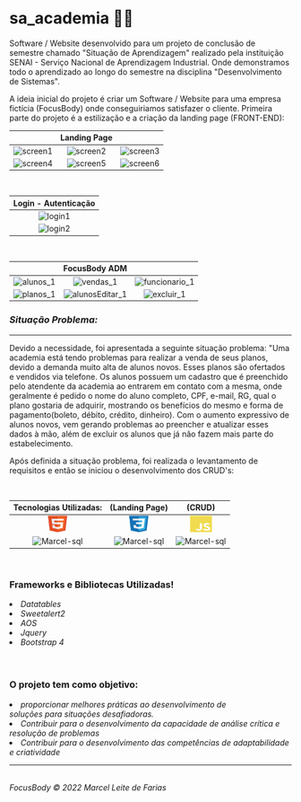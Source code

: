 # sa_academia 🏋️‍♀️

Software / Website desenvolvido para um projeto de conclusão de semestre chamado "Situação de Aprendizagem" realizado pela instituição SENAI - Serviço Nacional de Aprendizagem Industrial.
Onde demonstramos todo o aprendizado ao longo do semestre na disciplina "Desenvolvimento de Sistemas". <br>

A ideia inicial do projeto é criar um Software / Website para uma empresa fictícia (FocusBody) onde conseguiriamos satisfazer o cliente. Primeira parte do projeto é a estilização e a criação da landing page (FRONT-END):

|      |  Landing Page  |        |
|    :---:     |     :---:      |     :---:     |
| ![screen1](https://user-images.githubusercontent.com/92833379/175951738-1cd19cde-d7e8-483f-ab10-3208c35ccd76.png)   | ![screen2](https://user-images.githubusercontent.com/92833379/175951792-540466d4-f0f8-47ad-95b0-d387d12f4756.png)     | ![screen3](https://user-images.githubusercontent.com/92833379/175951818-43294389-7690-46e5-9fa5-88f5b7ac7535.png)    |
| ![screen4](https://user-images.githubusercontent.com/92833379/175951854-66e79e57-82ee-42e7-af7e-c0a6d41fbe2b.png)     | ![screen5](https://user-images.githubusercontent.com/92833379/175951886-c9535774-72e0-429d-a3a8-eeb82fb6a289.png)       | ![screen6](https://user-images.githubusercontent.com/92833379/175963012-08663ec6-c86c-4d0e-a686-deacb028266c.png)      | 
<br>

|   Login - Autenticação   |  
| :---:        | 
| ![login1](https://user-images.githubusercontent.com/92833379/178506386-27ab2382-94b9-4cf8-9f77-665b281b5313.jpg)| 
| ![login2](https://user-images.githubusercontent.com/92833379/178506576-53e89e41-064b-447e-9cec-d093213aa1ca.jpg)| 

<br>


|      |  FocusBody ADM  |        |
|    :---:     |     :---:      |     :---:     |
| ![alunos_1](https://user-images.githubusercontent.com/92833379/178508749-df7c1833-af82-45c8-a312-d679b0497ebd.jpg)   | ![vendas_1](https://user-images.githubusercontent.com/92833379/178508801-6272c04e-f786-43e2-b69a-c24c4e6f360e.jpg)     | ![funcionario_1](https://user-images.githubusercontent.com/92833379/178508819-8acf8626-2a35-4998-afb2-410486917aca.jpg)    |
| ![planos_1](https://user-images.githubusercontent.com/92833379/178508855-4169a656-f147-467e-97a6-a5cd2410d539.jpg)     | ![alunosEditar_1](https://user-images.githubusercontent.com/92833379/178509088-c21dc156-9df3-49f7-9639-59759af599fa.jpg)       | ![excluir_1](https://user-images.githubusercontent.com/92833379/178509238-3c2a3292-2274-427f-935a-a5398b23874a.jpg)      | 


<h3><i>Situação Problema:</i></h3>
<hr>
<p>
Devido a necessidade, foi apresentada a seguinte situação problema: "Uma academia está tendo problemas para realizar a venda de seus planos, devido a demanda muito alta de alunos novos. Esses planos são ofertados e vendidos via telefone. Os alunos possuem um cadastro que é preenchido pelo atendente da academia ao entrarem em contato com a mesma, onde geralmente é pedido o nome do aluno completo, CPF, e-mail, RG, qual o plano gostaria de adquirir, mostrando os benefícios do mesmo e forma de pagamento(boleto, débito, crédito, dinheiro). Com o aumento expressivo de alunos novos, vem gerando problemas ao preencher e atualizar esses dados à mão, além de excluir os alunos que já não fazem mais parte do estabelecimento.

Após definida a situação problema, foi realizada o levantamento de requisitos e então se iniciou o desenvolvimento dos CRUD's:
</p>
<br>

|   Tecnologias Utilizadas:   |  (Landing Page)  |    (CRUD)    |
|    :---:     |     :---:      |    :---:      |
| <img align="center" alt="Marcel-HTML" height="30" width="40" src="https://raw.githubusercontent.com/devicons/devicon/master/icons/html5/html5-original.svg"/>   | <img align="center" alt="Marcel-CSS" height="30" width="40" src="https://raw.githubusercontent.com/devicons/devicon/master/icons/css3/css3-original.svg"/>     | <img align="center" alt="Marcel-Js" height="30" width="40" src="https://raw.githubusercontent.com/devicons/devicon/master/icons/javascript/javascript-plain.svg"/>    |
| <img align="center" alt="Marcel-sql" height="30" width="40" src="https://cdn.jsdelivr.net/gh/devicons/devicon/icons/bootstrap/bootstrap-original.svg" />     | <img align="center" alt="Marcel-sql" height="30" width="40" src="https://cdn.jsdelivr.net/gh/devicons/devicon/icons/php/php-original.svg" />       | <img align="center" alt="Marcel-sql" height="30" width="40" src="https://cdn.jsdelivr.net/gh/devicons/devicon/icons/mysql/mysql-original.svg"/>      | 

<br>

<h3>Frameworks e Bibliotecas Utilizadas!</h3>

<li><i>Datatables</i></li>
<li><i>Sweetalert2</i></li>
<li><i>AOS</i></li>
<li><i>Jquery</i></li>
<li><i>Bootstrap 4</i></li>

<br>
<br>

<h3>O projeto tem como objetivo:</h3>

<li><i>proporcionar melhores práticas ao desenvolvimento de</li>
soluções para situações desafiadoras.</i>

<li><i>Contribuir para o desenvolvimento da capacidade de análise crítica e
resolução de problemas</i></li>

<li><i>Contribuir para o desenvolvimento das competências de adaptabilidade e
criatividade</i></li>


<hr>


<br>
<i>FocusBody &copy; 2022 Marcel Leite de Farias</i>


